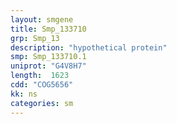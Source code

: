 ```yaml
---
layout: smgene
title: Smp_133710
grp: Smp_13
description: "hypothetical protein"
smp: Smp_133710.1
uniprot: "G4V8H7"
length:  1623
cdd: "COG5656"
kk: ns
categories: sm
---
```

